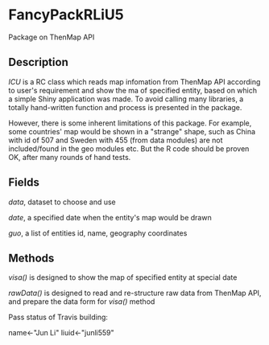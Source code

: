 # FancyPackRLiU5

Package on ThenMap API 

## Description
*ICU* is a RC class which reads map infomation from ThenMap API according to user's requirement and show the ma of specified entity, based on which a simple Shiny application was made. To avoid calling many libraries, a totally hand-written function and process is presented in the package.

However, there is some inherent limitations of this package. For example, some countries' map would be shown in a "strange" shape, such as China with id of 507 and Sweden with 455 (from data modules) are not included/found in the geo modules etc. But the R code should be proven OK, after many rounds of hand tests.  

## Fields
*data*, dataset to choose and use

*date*, a specified date when the entity's map would be drawn

*guo*, a list of entities id, name, geography coordinates

## Methods
*visa()* is designed to show the map of specified entity at special date

*rawData()* is designed to read and re-structure raw data from ThenMap API, and prepare the data form for *visa()* method


Pass status of Travis building:


name<-"Jun Li"
liuid<-"junli559"